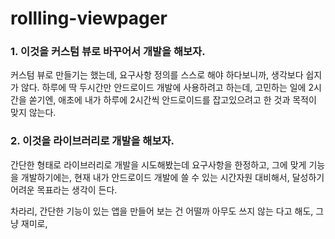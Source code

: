 # rollling-viewpager

### 1\. 이것을 커스텀 뷰로 바꾸어서 개발을 해보자.
커스텀 뷰로 만들기는 했는데, 요구사항 정의를 스스로 해야 하다보니까, 
생각보다 쉽지가 않다. 하루에 딱 두시간만 안드로이드 개발에 사용하려고 하는데, 
고민하는 일에 2시간을 쏟기엔, 애초에 내가 하루에 2시간씩 안드로이드를 잡고있으려고 한 것과
목적이 맞지 않는다.



### 2\. 이것을 라이브러리로 개발을 해보자.
간단한 형태로 라이브러리로 개발을 시도해봤는데
요구사항을 한정하고, 그에 맞게 기능을 개발하기에는,
현재 내가 안드로이드 개발에 쓸 수 있는 시간자원 대비해서,
달성하기 어려운 목표라는 생각이 든다.

차라리, 간단한 기능이 있는 앱을 만들어 보는 건 어떨까
아무도 쓰지 않는 다고 해도, 그냥 재미로,
